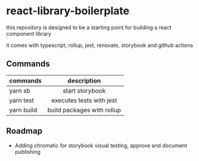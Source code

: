 # react-library-boilerplate

this repository is designed to be a starting point for building a react component library

it comes with typescript, rollup, jest, renovate, storybook and github actions

## Commands
| commands      | description                   |
| ------------- |:-------------:                |
| yarn sb       | start storybook               |
| yarn test     | executes tests with jest      |
| yarn build    | build packages with rollup    |

## Roadmap
- Adding chromatic for storybook visual testing, approve and document publishing